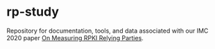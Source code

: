 # rp-study

Repository for documentation, tools, and data associated with our IMC
2020 paper [On Measuring RPKI Relying
Parties](https://doi.org/10.1145/3419394.3423622).
